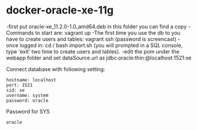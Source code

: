 docker-oracle-xe-11g
============================
-first put oracle-xe_11.2.0-1.0_amd64.deb in this folder you can find a copy 
-Commands to start are:
vagrant up
-The first time you use the db to you have to create users and tables:
vagrant ssh (password is screencast)
-once logged in: 
cd /
bash import.sh (you will prompted in a SQL console, type 'exit' two time to create users and tables).
-edit the pom under the webapp folder and set dataSource.url as jdbc:oracle:thin:@localhost:1521:xe





Connect database with following setting:
```
hostname: localhost
port: 1521
sid: xe
username: system
password: oracle
```

Password for SYS
```
oracle
```

